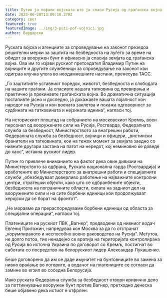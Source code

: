 ```yaml
---
title: Путин ја пофали војската што ја спаси Русија од граѓанска војна
date: 2023-06-28T13:00:18.270Z
category: свет
featured: true
featuredImage: ../img/3-puti-pof-vojnici.jpg
author: Вардарски
---
```

Руската војска и агенциите за спроведување на законот презедоа решителни мерки за заштита на безбедноста на луѓето за време на обидот за вооружен бунт и ефикасно ја спасија земјата од граѓанска војна. Ова им го изјави рускиот претседател Владимир Путин на војниците и другите службеници за спроведување на законот кои одиграа клучна улога во неодамнешните настани, пренесува ТАСС.

„Го заштитивте уставниот поредок, животот, безбедноста и слободата на нашите граѓани. Ја спасивте нашата татковина од превирања и практично ја прекинавте граѓанската војна. Во драматична ситуација постапивте јасно и доследно, ја докажавте вашата лојалност кон народот на Русија и кон воената заклетва и покажа одговорност за судбината на татковината и нејзината иднина“, нагласи тој.

На историскиот плоштад на собранието на московскиот Кремљ, воен персонал од вооружените сили на Русија, Росгварда, Федералната служба за безбедност, Министерството за внатрешни работи, Федералната служба за безбедност, војници и офицери, „вистински бранители на татковината, кои на тежок момент за земјата заедно со нивните другари застана на патот на нередот, кој неминовно ќе доведе до хаос“, истакна рускиот лидер.

Путин го привлече вниманието на фактот дека овие дивизии на Министерството за одбрана, Руската национална гарда (Росгвардија) и вработените во Министерството за внатрешни работи и специјалните служби „обезбедуваат доверливо работење на најважните контролни центри, стратешки објекти, како што се одбранбените објекти, безбедноста на пограничните области, силата на задниот дел на вооружените сили и на сите борбени единици кои продолжуваат херојски да се борат на фронтот“.

„Не моравме да прераспоредуваме борбени единици од областа за специјални операции“, нагласи тој.

Платениците на рускиот ПВК „Вагнер“, предводени од нивниот водач Евгениј Пригожин, напредуваа кон Москва за да го отстранат „корумпираното и неспособно воено раководство на Русија“. Меѓутоа, не долго потоа, тие ненадејно се вратија на територијата контролирана од Русија во источна Украина по договорот со Кремљ, постигнат во саботата со посредство на белорускиот лидер Александар Лукашенко.

Беше договорено да им се даде имунитет на бунтовниците во замена за нивно враќање во логорите, а водачот на платениците се согласи да замине во егзил во соседна Белорусија.

Иако руската Федерална служба за безбедност отвори кривично дело за поттикнување вооружен бунт против Вагнер, претходно денеска беше објавено дека истиот е отфрлен.